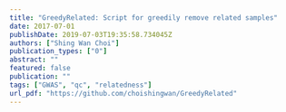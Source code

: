 ```yaml
---
title: "GreedyRelated: Script for greedily remove related samples"
date: 2017-07-01
publishDate: 2019-07-03T19:35:58.734045Z
authors: ["Shing Wan Choi"]
publication_types: ["0"]
abstract: ""
featured: false
publication: ""
tags: ["GWAS", "qc", "relatedness"]
url_pdf: "https://github.com/choishingwan/GreedyRelated"
---
```


